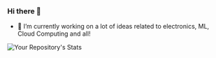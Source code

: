 ### Hi there 👋

<!--
**herambpatilofficial/herambpatilofficial** is a ✨ _special_ ✨ repository because its `README.md` (this file) appears on your GitHub profile.

Here are some ideas to get you started:


- 🌱 I’m currently learning ...
- 👯 I’m looking to collaborate on ...
- 🤔 I’m looking for help with ...
- 💬 Ask me about ...
- 📫 How to reach me: ...
- 😄 Pronouns: ...
- ⚡ Fun fact: ...
-->
- 🔭 I’m currently working on a lot of ideas related to electronics, ML, Cloud Computing and all!

![Your Repository's Stats](https://github-readme-stats.vercel.app/api?username=herambpatilofficial&show_icons=true)

